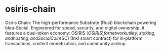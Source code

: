 # osiris-chain
Osiris Chain: The high-performance Substrate (Rust) blockchain powering Idea-Social. Engineered for speed, security, and digital ownership, it features a dual-token economy: OSIRIS ($OSIRIS) for network utility, staking, and hosting, and SocialCoin ($SC) (Ink! smart contract) for in-platform transactions, content monetization, and community airdrop

